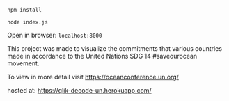 `npm install`

`node index.js`


Open in browser: `localhost:8000`


This project was made to visualize the commitments that various countries made in accordance to the United Nations SDG 14 #saveourocean movement.

To view in more detail visit https://oceanconference.un.org/


hosted at: https://qlik-decode-un.herokuapp.com/
